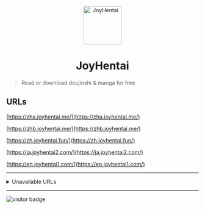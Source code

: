 <p align="center">
<img src="https://tellmeurl.com/joyhentai/logo.png" alt="JoyHentai" width="100">
</p>
<h1 align="center">JoyHentai</h1>

> Read or download doujinshi & manga for free

## URLs
[https://zha.joyhentai.me/](https://zha.joyhentai.me/)

[https://zhb.joyhentai.me/](https://zhb.joyhentai.me/)

[https://zh.joyhentai.fun/](https://zh.joyhentai.fun/)

[https://ja.joyhentai2.com/](https://ja.joyhentai2.com/)

[https://en.joyhentai1.com/](https://en.joyhentai1.com/)

---

<details>
  <summary>Unavailable URLs</summary>
  
  [https://zh.joyhentai.com/](https://zh.joyhentai.com)
  
  [https://zh.joyhentai.pw/](https://zh.joyhentai.pw/)
  
  [https://zh.joyhentai.me/](https://zh.joyhentai.me/)
  
  [https://ja.joyhentai.net/](https://ja.joyhentai.net/)
  
  [https://ja.joyhentai.org/](https://ja.joyhentai.org/)
  
</details>

---

![visitor badge](https://visitor-badge.glitch.me/badge?page_id=joyhentai.joyhentai)
